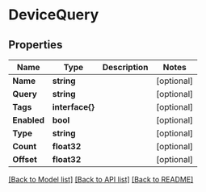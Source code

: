 # DeviceQuery

## Properties

Name | Type | Description | Notes
------------ | ------------- | ------------- | -------------
**Name** | **string** |  | [optional] 
**Query** | **string** |  | [optional] 
**Tags** | **interface{}** |  | [optional] 
**Enabled** | **bool** |  | [optional] 
**Type** | **string** |  | [optional] 
**Count** | **float32** |  | [optional] 
**Offset** | **float32** |  | [optional] 

[[Back to Model list]](../README.md#documentation-for-models) [[Back to API list]](../README.md#documentation-for-api-endpoints) [[Back to README]](../README.md)


